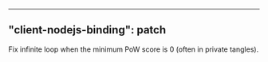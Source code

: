 
---
"client-nodejs-binding": patch
---

Fix infinite loop when the minimum PoW score is 0 (often in private tangles).
